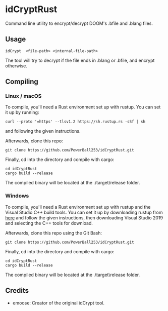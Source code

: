 # idCryptRust
Command line utility to encrypt/decrypt DOOM's .bfile and .blang files.

## Usage
```
idCrypt  <file-path> <internal-file-path>
```
The tool will try to decrypt if the file ends in .blang or .bfile, and encrypt otherwise.

## Compiling
### Linux / macOS
To compile, you'll need a Rust environment set up with rustup. You can set it up by running:
```
curl --proto '=https' --tlsv1.2 https://sh.rustup.rs -sSf | sh
```
and following the given instructions.

Afterwards, clone this repo:
```
git clone https://github.com/PowerBall253/idCryptRust.git
```

Finally, cd into the directory and compile with cargo:
```
cd idCryptRust
cargo build --release
```
The compiled binary will be located at the ./target/release folder.

### Windows
To compile, you'll need a Rust environment set up with rustup and the Visual Studio C++ build tools. You can set it up by downloading rustup from [here](https://www.rust-lang.org/tools/install) and follow the given instructions, then downloading Visual Studio 2019 and selecting the C++ tools for download.

Afterwards, clone this repo using the Git Bash:
```
git clone https://github.com/PowerBall253/idCryptRust.git
```

Finally, cd into the directory and compile with cargo:
```
cd idCryptRust
cargo build --release
```
The compiled binary will be located at the .\target\release folder.

## Credits
* emoose: Creator of the original idCrypt tool.
